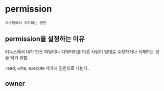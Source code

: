 # permission

`시스템에서 유지되는 권한`

## permission을 설정하는 이유

리눅스에서 내가 만든 파일이나 디렉터리를 다른 사람이 맘대로 수정하거나 삭제하는 것을 막기 위함

`r`ead, `w`rite, e`x`ecute 세가지 권한으로 나뉜다.

## owner


